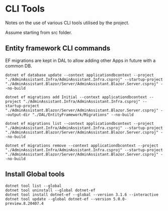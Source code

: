 # CLI Tools

Notes on the use of various CLI tools utilised by the project.

Assume starting from src folder.

## Entity framework CLI commands

EF migrations are kept in DAL to allow adding other Apps in future with a common DB.

``` dos
dotnet ef database update --context applicationdbcontext --project "./AdminAssistant.Infra/AdminAssistant.Infra.csproj" --startup-project "./AdminAssistant.Blazor/Server/AdminAssistant.Blazor.Server.csproj" --no-build

dotnet ef migrations add Initial --context applicationdbcontext --project "./AdminAssistant.Infra/AdminAssistant.Infra.csproj" --startup-project "./AdminAssistant.Blazor/Server/AdminAssistant.Blazor.Server.csproj" --output-dir "./DAL/EntityFramework/Migrations" --no-build

dotnet ef migrations list --context applicationdbcontext --project "./AdminAssistant.Infra/AdminAssistant.Infra.csproj" --startup-project "./AdminAssistant.Blazor/Server/AdminAssistant.Blazor.Server.csproj" --no-build

dotnet ef migrations remove --context applicationdbcontext --project "./AdminAssistant.Infra/AdminAssistant.Infra.csproj" --startup-project "./AdminAssistant.Blazor/Server/AdminAssistant.Blazor.Server.csproj" --no-build
```

## Install Global tools

``` dos
dotnet tool list --global
dotnet tool uninstall --global dotnet-ef
dotnet tool install dotnet-ef --global --version 3.1.6 --interactive
dotnet tool update --global dotnet-ef --version 5.0.0-preview.8.20407.4 
```

